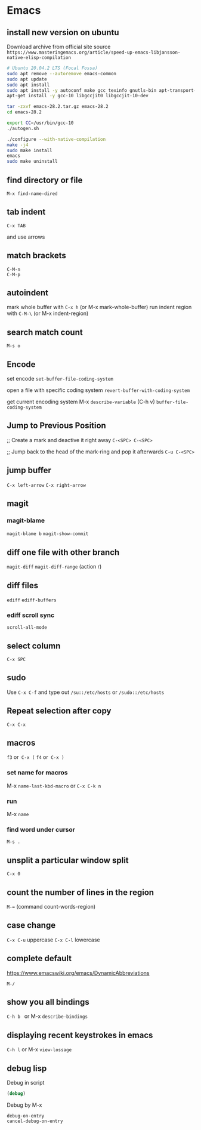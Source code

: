 # Emacs

## install new version on ubuntu

Download archive from official site
source `https://www.masteringemacs.org/article/speed-up-emacs-libjansson-native-elisp-compilation`
```sh
# Ubuntu 20.04.2 LTS (Focal Fossa)
sudo apt remove --autoremove emacs-common
sudo apt update
sudo apt install
sudo apt install -y autoconf make gcc texinfo gnutls-bin apt-transport-https ca-certificates curl gnupg-agent software-properties-common
apt-get install -y gcc-10 libgccjit0 libgccjit-10-dev

tar -zxvf emacs-28.2.tar.gz emacs-28.2
cd emacs-28.2

export CC=/usr/bin/gcc-10
./autogen.sh

./configure --with-native-compilation
make -j4
sudo make install
emacs
sudo make uninstall
```

## find directory or file

```
M-x find-name-dired
```

## tab indent

```
C-x TAB
```
and use arrows


## match brackets

```
C-M-n
C-M-p
```

## autoindent

mark whole buffer with `C-x h` (or M-x mark-whole-buffer)
run indent region with `C-M-\` (or M-x indent-region)


## search match count

```
M-s o
```

## Encode

set encode
`set-buffer-file-coding-system`

open a file with specific coding system
`revert-buffer-with-coding-system`

get current encoding system
M-x `describe-variable` (C-h v)
`buffer-file-coding-system`

## Jump to Previous Position

;; Create a mark and deactive it right away
`C-<SPC> C-<SPC>`

;; Jump back to the head of the mark-ring and pop it afterwards
`C-u C-<SPC>`

## jump buffer

`C-x left-arrow`
`C-x right-arrow`

## magit

### magit-blame

`magit-blame b`
`magit-show-commit`

## diff one file with other branch

`magit-diff`
`magit-diff-range` (action r)


## diff files

`ediff`
`ediff-buffers`

### ediff scroll sync

`scroll-all-mode`


## select column

`C-x SPC`


## sudo

Use `C-x C-f` and type out `/su::/etc/hosts` or `/sudo::/etc/hosts`


## Repeat selection after copy

`C-x C-x`


## macros

`f3` or` C-x (`
`f4` or` C-x )`

### set name for macros

M-x `name-last-kbd-macro`
or `C-x C-k n`

### run

M-x `name`


### find word under cursor

`M-s .`

## unsplit a particular window split

`C-x 0`


## count the number of lines in the region

`M-=` (command count-words-region)

## case change

`C-x C-u` uppercase
`C-x C-l` lowercase


## complete default

https://www.emacswiki.org/emacs/DynamicAbbreviations
```
M-/
```

## show you all bindings

`C-h b ` or M-x `describe-bindings`

## displaying recent keystrokes in emacs

`C-h l` or M-x `view-lossage`

## debug lisp

Debug in script
```lisp
(debug)
```

Debug by M-x
```
debug-on-entry
cancel-debug-on-entry
```

